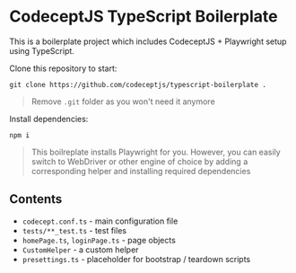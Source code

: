 # CodeceptJS TypeScript Boilerplate

This is a boilerplate project which includes CodeceptJS + Playwright setup using TypeScript.

Clone this repository to start:

```
git clone https://github.com/codeceptjs/typescript-boilerplate .
```

> Remove `.git` folder as you won't need it anymore

Install dependencies:

```
npm i
```

> This boilreplate installs Playwright for you. However, you can easily switch to WebDriver or other engine of choice by adding a corresponding helper and installing required dependencies

## Contents

* `codecept.conf.ts` - main configuration file
* `tests/**_test.ts` - test files
* `homePage.ts`, `loginPage.ts` - page objects
* `CustomHelper` - a custom helper
* `presettings.ts` - placeholder for bootstrap / teardown scripts

